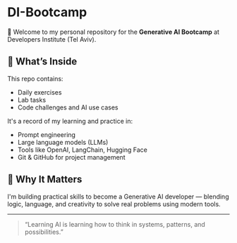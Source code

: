 # DI-Bootcamp

👋 Welcome to my personal repository for the **Generative AI Bootcamp** at Developers Institute (Tel Aviv).

## 🧠 What’s Inside

This repo contains:
- Daily exercises
- Lab tasks
- Code challenges and AI use cases

It's a record of my learning and practice in:

- Prompt engineering
- Large language models (LLMs)
- Tools like OpenAI, LangChain, Hugging Face
- Git & GitHub for project management

## 🎯 Why It Matters

I'm building practical skills to become a Generative AI developer — blending logic, language, and creativity to solve real problems using modern tools.

---

> “Learning AI is learning how to think in systems, patterns, and possibilities.”
